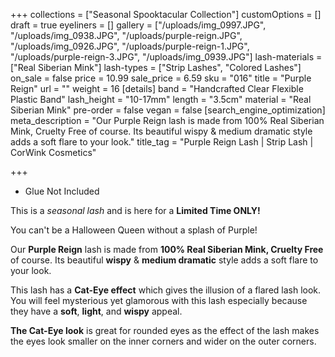 +++
collections = ["Seasonal Spooktacular Collection"]
customOptions = []
draft = true
eyeliners = []
gallery = ["/uploads/img_0997.JPG", "/uploads/img_0938.JPG", "/uploads/purple-reign.JPG", "/uploads/img_0926.JPG", "/uploads/purple-reign-1.JPG", "/uploads/purple-reign-3.JPG", "/uploads/img_0939.JPG"]
lash-materials = ["Real Siberian Mink"]
lash-types = ["Strip Lashes", "Colored Lashes"]
on_sale = false
price = 10.99
sale_price = 6.59
sku = "016"
title = "Purple Reign"
url = ""
weight = 16
[details]
band = "Handcrafted Clear Flexible Plastic Band"
lash_height = "10-17mm"
length = "3.5cm"
material = "Real Siberian Mink"
pre-order = false
vegan = false
[search_engine_optimization]
meta_description = "Our Purple Reign lash is made from 100% Real Siberian Mink, Cruelty Free of course. Its beautiful wispy & medium dramatic style adds a soft flare to your look."
title_tag = "Purple Reign Lash | Strip Lash | CorWink Cosmetics"

+++
* Glue Not Included

This is a _seasonal lash_ and is here for a **Limited Time ONLY!**

You can't be a Halloween Queen without a splash of Purple!

Our **Purple Reign** lash is made from **100% Real Siberian Mink, Cruelty Free** of course. Its beautiful **wispy** & **medium dramatic** style adds a soft flare to your look.

This lash has a **Cat-Eye effect** which gives the illusion of a flared lash look. You will feel mysterious yet glamorous with this lash especially because they have a **soft**, **light**, and **wispy** appeal.

**The Cat-Eye look** is great for rounded eyes as the effect of the lash makes the eyes look smaller on the inner corners and wider on the outer corners.